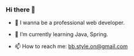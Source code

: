 ### Hi there 👋

- 🔭 I wanna be a professional web developer.
- 🌱 I’m currently learning Java, Spring.

- 📫 How to reach me: bb.style.on@gmail.com
